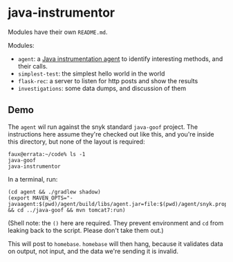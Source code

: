 # java-instrumentor

Modules have their own `README.md`.

Modules:

 * `agent`: a [Java instrumentation agent](https://docs.oracle.com/javase/8/docs/api/java/lang/instrument/package-summary.html)
   to identify interesting methods, and their calls.
 * `simplest-test`: the simplest hello world in the world
 * `flask-rec`: a server to listen for http posts and show the results
 * `investigations`: some data dumps, and discussion of them


## Demo

The `agent` wil run against the snyk standard `java-goof` project. The instructions
here assume they're checked out like this, and you're inside this directory, but
none of the layout is required:

```
faux@errata:~/code% ls -1
java-goof
java-instrumentor
```

In a terminal, run:

```
(cd agent && ./gradlew shadow)
(export MAVEN_OPTS="-javaagent:$(pwd)/agent/build/libs/agent.jar=file:$(pwd)/agent/snyk.properties" && cd ../java-goof && mvn tomcat7:run)
```

(Shell note: the `()` here are required. They prevent environment and `cd` from
leaking back to the script. Please don't take them out.)

This will post to `homebase`. `homebase` will then hang, because it validates data on output,
not input, and the data we're sending it is invalid.
